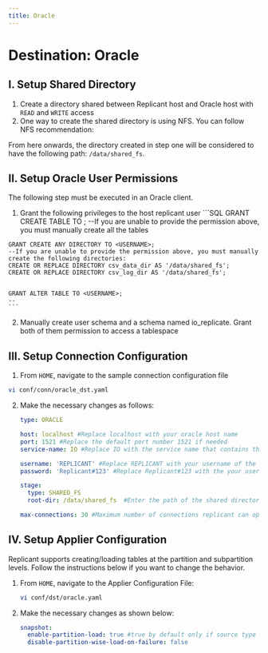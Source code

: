```yaml
---
title: Oracle
---
```

# Destination: Oracle

## I. Setup Shared Directory

1. Create a directory shared between Replicant host and Oracle host with ```READ``` and ```WRITE``` access
2. One way to create the shared directory is using NFS. You can follow NFS recommendation:

From here onwards, the directory created in step one will be considered to have the following path: ```/data/shared_fs```.

## II. Setup Oracle User Permissions

  The following step must be executed in an Oracle client.

  1. Grant the following privileges to the host replicant user
    ```SQL
    GRANT CREATE TABLE TO <USERNAME>;
    --If you are unable to provide the permission above, you must manually create all the tables

    GRANT CREATE ANY DIRECTORY TO <USERNAME>;
    --If you are unable to provide the permission above, you must manually create the following directories:
    CREATE OR REPLACE DIRECTORY csv_data_dir AS '/data/shared_fs';
    CREATE OR REPLACE DIRECTORY csv_log_dir AS '/data/shared_fs';


    GRANT ALTER TABLE TO <USERNAME>;
    --
    ```
  2. Manually create user schema and a schema named io_replicate. Grant both of them permission to access a tablespace

## III. Setup Connection Configuration

1. From ```HOME```, navigate to the sample connection configuration file

  ```BASH
  vi conf/conn/oracle_dst.yaml
  ```

2. Make the necessary changes as follows:

      ```YAML
      type: ORACLE

      host: localhost #Replace localhost with your oracle host name
      port: 1521 #Replace the default port number 1521 if needed
      service-name: IO #Replace IO with the service name that contains the schema you will be replicated

      username: 'REPLICANT' #Replace REPLICANT with your username of the user that connects to your oracle server
      password: 'Replicant#123' #Replace Replicant#123 with the your user's password

      stage:
        type: SHARED_FS
        root-dir: /data/shared_fs  #Enter the path of the shared directory

      max-connections: 30 #Maximum number of connections replicant can open in Oracle
    ```

## IV. Setup Applier Configuration

Replicant supports creating/loading tables at the partition and subpartition levels. Follow the instructions below if you want to change the behavior.

1. From ```HOME```, navigate to the Applier Configuration File:
   ```BASH
   vi conf/dst/oracle.yaml
   ```

2. Make the necessary changes as shown below:
   ```YAML
   snapshot:
     enable-partition-load: true #true by default only if source type is oracle
     disable-partition-wise-load-on-failure: false
   ```
